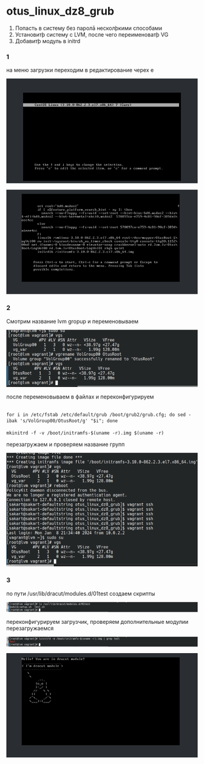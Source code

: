 # otus_linux_dz8_grub

1. Попасть в систему без паролā несколþкими способами
2. Установитþ систему с LVM, после чего переименоватþ VG
3. Добавитþ модуль в initrd

### 1

на меню загрузки переходим в редактирование черех  e

![](assets/20240109_011631_1-1.png)

![](assets/20240109_011648_1-2.png)

### 2

Смотрим название lvm gropup и переменовываем

![](assets/20240109_005914_2-1.png)

после переменовываем в файлах и переконфигурируем

```

for i in /etc/fstab /etc/default/grub /boot/grub2/grub.cfg; do sed -ibak 's/VolGroup00/OtusRoot/g' "$i"; done

mkinitrd -f -v /boot/initramfs-$(uname -r).img $(uname -r)
```

перезагружаем и проверяем название групп

![](assets/20240109_010100_2-2.png)

### 3

по пути /usr/lib/dracut/modules.d/01test создаем скрипты

![](assets/20240109_011828_3-1.png)

переконфигурируем загрузчик, проверяем дополнительные модулии перезагружаемся

![](assets/20240109_011907_3-2.png)


![](assets/20240109_011941_3-3.png)
